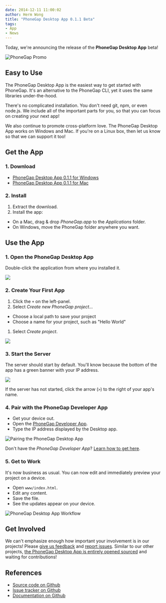 ```yaml
---
date: 2014-12-11 11:00:02
author: Herm Wong
title: "PhoneGap Desktop App 0.1.1 Beta"
tags:
- App
- News
---
```


Today, we're announcing the release of the __PhoneGap Desktop App__ beta!

![PhoneGap Promo](/blog/uploads/2014-12/promo.png)

## Easy to Use

The PhoneGap Desktop App is the easiest way to get started with PhoneGap. It's an alternative to the PhoneGap CLI, yet it uses the same libraries under-the-hood.

There's no complicated installation. You don't need git, npm, or even node.js. We include all of the important parts for you, so that you can focus on creating your next app!

We also continue to promote cross-platform love. The PhoneGap Desktop App works on Windows and Mac. If you're on a Linux box, then let us know so that we can support it too!

## Get the App

### 1. Download

- [PhoneGap Desktop App 0.1.1 for Windows](https://github.com/phonegap/phonegap-app-desktop/releases/download/0.1.1/PhoneGap-Desktop-Beta-0.1.1-win.zip)
- [PhoneGap Desktop App 0.1.1 for Mac](https://github.com/phonegap/phonegap-app-desktop/releases/download/0.1.1/PhoneGap-Desktop-Beta-0.1.1-mac.zip)

### 2. Install

1. Extract the download.
1. Install the app:
  - On a Mac, drag & drop _PhoneGap.app_ to the _Applications_ folder.
  - On Windows, move the PhoneGap folder anywhere you want.

## Use the App

### 1. Open the PhoneGap Desktop App

Double-click the application from where you installed it.

![](/blog/uploads/2014-12/phonegap-app-desktop-open.png)

### 2. Create Your First App

1. Click the `+` on the left-panel.
1. Select _Create new PhoneGap project..._
  - Choose a local path to save your project
  - Choose a name for your project, such as "Hello World"
1. Select _Create project_.

![](/blog/uploads/2014-12/phonegap-app-desktop-create.png)

### 3. Start the Server

The server should start by default. You'll know because the bottom of the app has a green banner with your IP address.

![](/blog/uploads/2014-12/phonegap-app-desktop-start.png)

If the server has not started, click the arrow (`>`) to the right of your app's name.

### 4. Pair with the PhoneGap Developer App

- Get your device out.
- Open the [PhoneGap Developer App](http://phonegap.com/blog/2014/11/26/phonegap-developer-app-1-4-0/).
- Type the IP address displayed by the Desktop app.

![Pairing the PhoneGap Desktop App](/blog/uploads/2014-12/phonegap-app-desktop-pair.png)

Don't have the _PhoneGap Developer App_? [Learn how to get here](http://phonegap.com/blog/2014/11/26/phonegap-developer-app-1-4-0/).

### 5. Get to Work

It's now business as usual. You can now edit and immediately preview your project on a device.

- Open `www/index.html`.
- Edit any content.
- Save the file.
- See the updates appear on your device.

![PhoneGap Desktop App Workflow](/blog/uploads/2014-12/phonegap-app-desktop-workflow.gif)

## Get Involved

We can't emphasize enough how important your involvement is in our projects! Please [give us feedback](http://twitter.com/phonegap) and [report issues](https://github.com/phonegap/phonegap-app-desktop/issues). Similar to our other projects, [the PhoneGap Desktop App is entirely opened sourced](https://github.com/phonegap/phonegap-app-desktop) and waiting for contributions!

## References

- [Source code on Github](https://github.com/phonegap/phonegap-app-desktop)
- [Issue tracker on Github](https://github.com/phonegap/phonegap-app-desktop/issues)
- [Documentation on Github](https://github.com/phonegap/phonegap-app-desktop/wiki)
